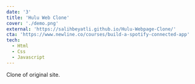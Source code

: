 ```yaml
---
date: '3'
title: 'Hulu Web Clone'
cover: './demo.png'
external: 'https://salihbeyatli.github.io/Hulu-Webpage-Clone/'
cta: 'https://www.newline.co/courses/build-a-spotify-connected-app'
tech:
  - Html
  - Css
  - Javascript
---
```


Clone of original site.
